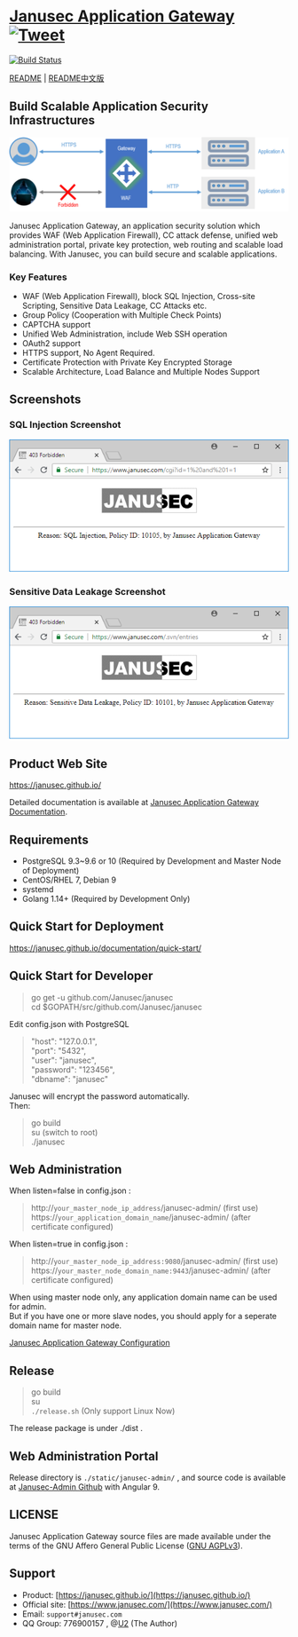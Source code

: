 # [Janusec Application Gateway](https://www.janusec.com/) &nbsp; [![Tweet](https://img.shields.io/twitter/url/http/shields.io.svg?style=social)](https://twitter.com/intent/tweet?text=Protect%20web%20applications%20from%20network%20attacks%20with%20open%20source%20Janusec%20Application%20Gateway&url=https://github.com/Janusec/janusec&via=janusec&hashtags=waf,web,application,firewall,gateway)

[![Build Status](https://travis-ci.org/Janusec/janusec.svg?branch=master)](https://travis-ci.org/Janusec/janusec)

[README](https://github.com/Janusec/janusec) | [README中文版](https://github.com/Janusec/janusec/blob/master/README-CN.md)  

## Build Scalable Application Security Infrastructures  

![Janusec Application Gateway](gateway1.png)  

Janusec Application Gateway, an application security solution which provides WAF (Web Application Firewall), CC attack defense, unified web administration portal, private key protection, web routing and scalable load balancing. With Janusec, you can build secure and scalable applications.  

### Key Features  

* WAF (Web Application Firewall), block SQL Injection, Cross-site Scripting, Sensitive Data Leakage, CC Attacks etc.  
* Group Policy (Cooperation with Multiple Check Points)
* CAPTCHA support  
* Unified Web Administration, include Web SSH operation  
* OAuth2 support  
* HTTPS support, No Agent Required.  
* Certificate Protection with Private Key Encrypted Storage  
* Scalable Architecture, Load Balance and Multiple Nodes Support  

## Screenshots  

### SQL Injection Screenshot

![Janusec Application Gateway Screenshot](waf-demo1.png)  

### Sensitive Data Leakage Screenshot

![Janusec Application Gateway Screenshot](waf-demo2.png)  

## Product Web Site  

https://janusec.github.io/  

Detailed documentation is available at [Janusec Application Gateway Documentation](https://janusec.github.io/documentation/quick-start/).

## Requirements  

* PostgreSQL 9.3~9.6 or 10 (Required by Development and Master Node of Deployment)  
* CentOS/RHEL 7, Debian 9  
* systemd  
* Golang 1.14+ (Required by Development Only)  

## Quick Start for Deployment  

https://janusec.github.io/documentation/quick-start/

## Quick Start for Developer  

> go get -u github.com/Janusec/janusec  
> cd $GOPATH/src/github.com/Janusec/janusec  

Edit config.json with PostgreSQL  

> "host": "127.0.0.1",  
> "port": "5432",  
> "user": "janusec",  
> "password": "123456",  
> "dbname": "janusec"  

Janusec will encrypt the password automatically.  
Then:  

> go build  
> su (switch to root)  
> ./janusec  

## Web Administration  

When listen=false in config.json :  

> http://`your_master_node_ip_address`/janusec-admin/    (first use)  
> https://`your_application_domain_name`/janusec-admin/  (after certificate configured)  

When listen=true  in config.json :  

> http://`your_master_node_ip_address:9080`/janusec-admin/    (first use)  
> https://`your_master_node_domain_name:9443`/janusec-admin/  (after certificate configured)  

When using master node only, any application domain name can be used for admin.  
But if you have one or more slave nodes, you should apply for a seperate domain name for master node.  

[Janusec Application Gateway Configuration](https://janusec.github.io/documentation/quick-start/)  

## Release  

> go build  
> su  
> `./release.sh`  (Only support Linux Now)  

The release package is under ./dist .

## Web Administration Portal

Release directory is `./static/janusec-admin/` , and source code is available at [Janusec-Admin Github](https://github.com/Janusec/janusec-admin) with Angular 9.  

## LICENSE

Janusec Application Gateway source files are made available under the terms of the GNU Affero General Public License ([GNU AGPLv3](http://www.gnu.org/licenses/agpl-3.0.html)).  

## Support

* Product: [https://janusec.github.io/](https://janusec.github.io/)  
* Official site: [https://www.janusec.com/](https://www.janusec.com/)  
* Email: `support#janusec.com`  
* QQ Group: 776900157  , @[U2](https://github.com/zhyale) (The Author)  

